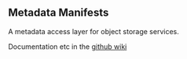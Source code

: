 Metadata Manifests
---

A metadata access layer for object storage services.

Documentation etc in the [github wiki](https://github.com/SUNET/metadata-manifests/wiki)
